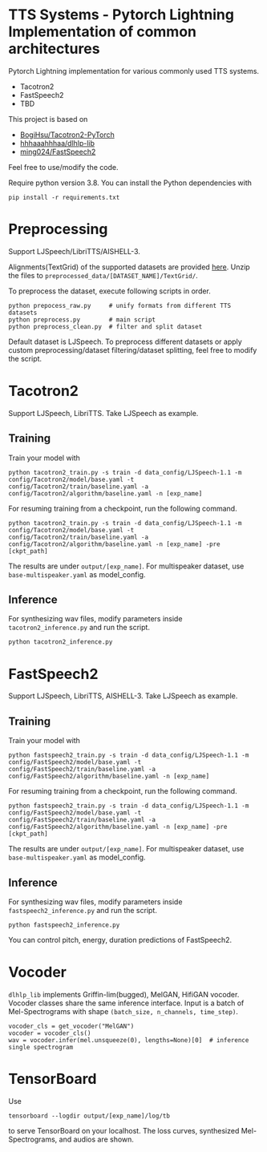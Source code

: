 # TTS Systems - Pytorch Lightning Implementation of common architectures

Pytorch Lightning implementation for various commonly used TTS systems.

- Tacotron2
- FastSpeech2
- TBD

This project is based on
- [BogiHsu/Tacotron2-PyTorch](https://github.com/BogiHsu/Tacotron2-PyTorch
)
- [hhhaaahhhaa/dlhlp-lib](https://github.com/hhhaaahhhaa/dlhlp-lib)
- [ming024/FastSpeech2](https://github.com/ming024/FastSpeech2)

Feel free to use/modify the code.

Require python version 3.8. You can install the Python dependencies with
```
pip install -r requirements.txt
```
# Preprocessing

Support LJSpeech/LibriTTS/AISHELL-3.


Alignments(TextGrid) of the supported datasets are provided [here](https://drive.google.com/drive/folders/1OyEh823slo4Taw9A-zlC9ruS45hz8Y81?usp=sharing). Unzip the files to ``preprocessed_data/[DATASET_NAME]/TextGrid/``.

To preprocess the dataset, execute following scripts in order.

```python=
python prepocess_raw.py     # unify formats from different TTS datasets
python preprocess.py        # main script
python preprocess_clean.py  # filter and split dataset
```

Default dataset is LJSpeech. To preprocess different datasets or apply custom preprocessing/dataset filtering/dataset splitting, feel free to modify the script.

# Tacotron2

Support LJSpeech, LibriTTS. Take LJSpeech as example.

## Training

Train your model with

```
python tacotron2_train.py -s train -d data_config/LJSpeech-1.1 -m config/Tacotron2/model/base.yaml -t config/Tacotron2/train/baseline.yaml -a config/Tacotron2/algorithm/baseline.yaml -n [exp_name]
```

For resuming training from a checkpoint, run the following command.

```
python tacotron2_train.py -s train -d data_config/LJSpeech-1.1 -m config/Tacotron2/model/base.yaml -t config/Tacotron2/train/baseline.yaml -a config/Tacotron2/algorithm/baseline.yaml -n [exp_name] -pre [ckpt_path]
```

The results are under ``output/[exp_name]``.
For multispeaker dataset, use ``base-multispeaker.yaml`` as model_config.

## Inference

For synthesizing wav files, modify parameters inside ``tacotron2_inference.py`` and run the script.
```
python tacotron2_inference.py
```

# FastSpeech2

Support LJSpeech, LibriTTS, AISHELL-3. Take LJSpeech as example.

## Training

Train your model with

```
python fastspeech2_train.py -s train -d data_config/LJSpeech-1.1 -m config/FastSpeech2/model/base.yaml -t config/FastSpeech2/train/baseline.yaml -a config/FastSpeech2/algorithm/baseline.yaml -n [exp_name]
```

For resuming training from a checkpoint, run the following command.

```
python fastspeech2_train.py -s train -d data_config/LJSpeech-1.1 -m config/FastSpeech2/model/base.yaml -t config/FastSpeech2/train/baseline.yaml -a config/FastSpeech2/algorithm/baseline.yaml -n [exp_name] -pre [ckpt_path]
```

The results are under ``output/[exp_name]``.
For multispeaker dataset, use ``base-multispeaker.yaml`` as model_config.

## Inference

For synthesizing wav files, modify parameters inside ``fastspeech2_inference.py`` and run the script.
```
python fastspeech2_inference.py
```
You can control pitch, energy, duration predictions of FastSpeech2.

# Vocoder

``dlhlp_lib`` implements Griffin-lim(bugged), MelGAN, HifiGAN vocoder. Vocoder classes share the same inference interface. Input is a batch of Mel-Spectrograms with shape ``(batch_size, n_channels, time_step)``.

```python=
vocoder_cls = get_vocoder("MelGAN")
vocoder = vocoder_cls()
wav = vocoder.infer(mel.unsqueeze(0), lengths=None)[0]  # inference single spectrogram
```


# TensorBoard

Use
```
tensorboard --logdir output/[exp_name]/log/tb
```
to serve TensorBoard on your localhost.
The loss curves, synthesized Mel-Spectrograms, and audios are shown.

